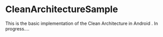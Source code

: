 # CleanArchitectureSample
This is the basic implementation of the Clean Architecture in Android .
In progress....
